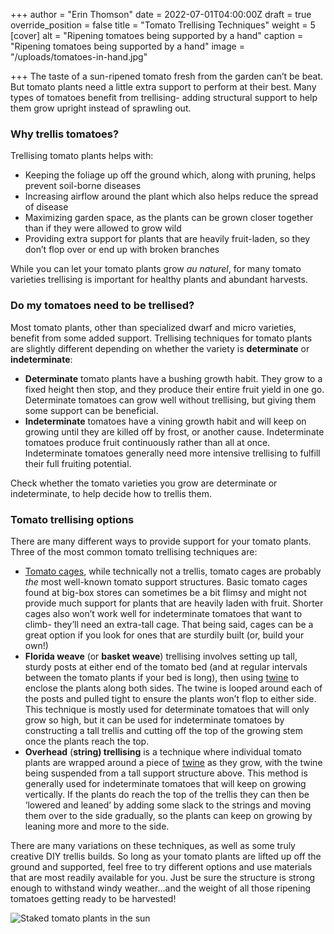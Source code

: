 +++
author = "Erin Thomson"
date = 2022-07-01T04:00:00Z
draft = true
override_position = false
title = "Tomato Trellising Techniques"
weight = 5
[cover]
alt = "Ripening tomatoes being supported by a hand"
caption = "Ripening tomatoes being supported by a hand"
image = "/uploads/tomatoes-in-hand.jpg"

+++
The taste of a sun-ripened tomato fresh from the garden can’t be beat. But tomato plants need a little extra support to perform at their best. Many types of tomatoes benefit from trellising- adding structural support to help them grow upright instead of sprawling out.

### Why trellis tomatoes?

Trellising tomato plants helps with:

* Keeping the foliage up off the ground which, along with pruning, helps prevent soil-borne diseases
* Increasing airflow around the plant which also helps reduce the spread of disease
* Maximizing garden space, as the plants can be grown closer together than if they were allowed to grow wild
* Providing extra support for plants that are heavily fruit-laden, so they don’t flop over or end up with broken branches

While you can let your tomato plants grow _au naturel_, for many tomato varieties trellising is important for healthy plants and abundant harvests.

### Do my tomatoes need to be trellised?

Most tomato plants, other than specialized dwarf and micro varieties, benefit from some added support. Trellising techniques for tomato plants are slightly different depending on whether the variety is **determinate** or **indeterminate**:

* **Determinate** tomato plants have a bushing growth habit. They grow to a fixed height then stop, and they produce their entire fruit yield in one go. Determinate tomatoes can grow well without trellising, but giving them some support can be beneficial.
* **Indeterminate** tomatoes have a vining growth habit and will keep on growing until they are killed off by frost, or another cause. Indeterminate tomatoes produce fruit continuously rather than all at once. Indeterminate tomatoes generally need more intensive trellising to fulfill their full fruiting potential.

Check whether the tomato varieties you grow are determinate or indeterminate, to help decide how to trellis them.

### Tomato trellising options

There are many different ways to provide support for your tomato plants. Three of the most common tomato trellising techniques are:

* [Tomato cages](https://www.amazon.com/s?k=tomato+cage), while technically not a trellis, tomato cages are probably _the_ most well-known tomato support structures. Basic tomato cages found at big-box stores can sometimes be a bit flimsy and might not provide much support for plants that are heavily laden with fruit. Shorter cages also won’t work well for indeterminate tomatoes that want to climb- they’ll need an extra-tall cage. That being said, cages can be a great option if you look for ones that are sturdily built (or, build your own!)
* **Florida weave** (or **basket weave**) trellising involves setting up tall, sturdy posts at either end of the tomato bed (and at regular intervals between the tomato plants if your bed is long), then using [twine](https://www.amazon.com/s?k=garden+twine) to enclose the plants along both sides. The twine is looped around each of the posts and pulled tight to ensure the plants won’t flop to either side. This technique is mostly used for determinate tomatoes that will only grow so high, but it can be used for indeterminate tomatoes by constructing a tall trellis and cutting off the top of the growing stem once the plants reach the top.
* **Overhead** (**string) trellising** is a technique where individual tomato plants are wrapped around a piece of [twine](https://www.amazon.com/s?k=garden+twine) as they grow, with the twine being suspended from a tall support structure above. This method is generally used for indeterminate tomatoes that will keep on growing vertically. If the plants do reach the top of the trellis they can then be ‘lowered and leaned’ by adding some slack to the strings and moving them over to the side gradually, so the plants can keep on growing by leaning more and more to the side.

There are many variations on these techniques, as well as some truly creative DIY trellis builds. So long as your tomato plants are lifted up off the ground and supported, feel free to try different options and use materials that are most readily available for you. Just be sure the structure is strong enough to withstand windy weather…and the weight of all those ripening tomatoes getting ready to be harvested!

![Staked tomato plants in the sun](/uploads/tomato-plants-in-sun.jpg)